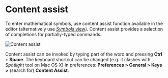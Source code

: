 # Content assist

To enter mathematical symbols, use content assist function available in the editor (alternatively use [_Symbols_ view](symbols-view.html)). Content assist provides a selection of completions for partially-typed commands.

![Content assist](../images/content-assist.png)

Content assist can be invoked by typing part of the word and pressing **Ctrl + Space**. The keyboard shortcut can be changed (e.g. it clashes with _Spotlight_ tool on Mac OS X) in preferences: **Preferences > General > Keys >** (search for) **Content Assist**.
